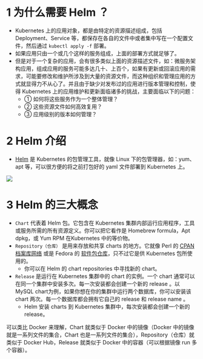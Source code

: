 

# 1 为什么需要 Helm ？

  
- Kubernetes 上的应用对象，都是由特定的资源描述组成，包括 Deployment、Service 等，都保存在各自的文件中或者集中写在一个配置文件，然后通过 `kubectl apply -f` 部署。
- 如果应用只由一个或几个这样的服务组成，上面的部署方式就足够了。
- 但是对于一个复杂的应用，会有很多类似上面的资源描述文件，如：微服务架构应用，组成应用的服务可能多达几十、上百个，如果有更新或回滚应用的需求，可能要修改和维护所涉及到大量的资源文件，而这种组织和管理应用的方式就显得力不从心了。并且由于缺少对发布过的应用进行版本管理和控制，使得 Kubernetes 上的应用维护和更新面临诸多的挑战，主要面临以下的问题：
    - ① 如何将这些服务作为一个整体管理？
    - ② 这些资源文件如何高效复用？
    - ③ 应用级别的版本如何管理？


# 2 Helm 介绍


- [Helm](https://helm.sh/zh/) 是 Kubernetes 的包管理工具，就像 Linux 下的包管理器，如：yum、apt 等，可以很方便的将之前打包好的 yaml 文件部署到 Kubernetes 上。

![](https://cdn.nlark.com/yuque/0/2022/png/513185/1651239393777-a13b3eab-b6f7-4687-bc8d-86668a62853e.png?x-oss-process=image%2Fwatermark%2Ctype_d3F5LW1pY3JvaGVp%2Csize_55%2Ctext_6K645aSn5LuZ%2Ccolor_FFFFFF%2Cshadow_50%2Ct_80%2Cg_se%2Cx_10%2Cy_10)

  

# 3 Helm 的三大概念


- `Chart` 代表着 Helm 包。它包含在 Kubernetes 集群内部运行应用程序，工具或服务所需的所有资源定义。你可以把它看作是 Homebrew formula，Apt dpkg，或 Yum RPM 在Kubernetes 中的等价物。
- `Repository（仓库）` 是用来存放和共享 charts 的地方。它就像 Perl 的 [CPAN 档案库网络](https://www.cpan.org/) 或是 Fedora 的 [软件包仓库](https://src.fedoraproject.org/)，只不过它是供 Kubernetes 包所使用的。
    - 你可以在 Helm 的 chart repositories 中寻找新的 chart。
- `Release` 是运行在 Kubernetes 集群中的 chart 的实例。一个 chart 通常可以在同一个集群中安装多次。每一次安装都会创建一个新的 release 。以 MySQL chart为例，如果你想在你的集群中运行两个数据库，你可以安装该 chart 两次。每一个数据库都会拥有它自己的 release 和 release name 。
    - Helm 安装 charts 到 Kubernetes 集群中，每次安装都会创建一个新的 release。

可以类比 Docker 来理解，Chart 就类似于 Docker 中的镜像（Docker 中的镜像就是一系列文件的集合，Chart 也是一系列文件的集合），Repository（仓库）就类似于 Docker Hub，Release 就类似于 Docker 中的容器（可以根据镜像 run 多个容器）。




